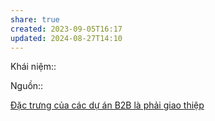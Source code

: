 ```yaml
---
share: true
created: 2023-09-05T16:17
updated: 2024-08-27T14:10
---
```

Khái niệm:: 

Nguồn:: 


[Đặc trưng của các dự án B2B là phải giao thiệp](../../../%E2%9A%A1Hi%E1%BB%83u%20bi%E1%BA%BFt%20s%C3%A2u/M%C3%B4%20h%C3%ACnh%20nh%C3%A2n%20s%E1%BB%B1/%C4%90%E1%BA%B7c%20tr%C6%B0ng%20c%E1%BB%A7a%20c%C3%A1c%20d%E1%BB%B1%20%C3%A1n%20B2B%20l%C3%A0%20ph%E1%BA%A3i%20giao%20thi%E1%BB%87p.md)